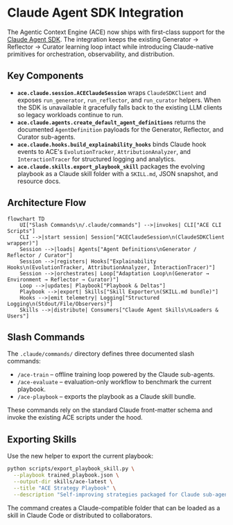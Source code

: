 # Claude Agent SDK Integration

The Agentic Context Engine (ACE) now ships with first-class support for the
[Claude Agent SDK](https://docs.claude.com/en/api/agent-sdk/python). The
integration keeps the existing Generator → Reflector → Curator learning loop
intact while introducing Claude-native primitives for orchestration,
observability, and distribution.

## Key Components

- **`ace.claude.session.ACEClaudeSession`** wraps `ClaudeSDKClient` and exposes
  `run_generator`, `run_reflector`, and `run_curator` helpers. When the SDK is
  unavailable it gracefully falls back to the existing LLM clients so legacy
  workloads continue to run.
- **`ace.claude.agents.create_default_agent_definitions`** returns the
  documented `AgentDefinition` payloads for the Generator, Reflector, and
  Curator sub-agents.
- **`ace.claude.hooks.build_explainability_hooks`** binds Claude hook events to
  ACE's `EvolutionTracker`, `AttributionAnalyzer`, and `InteractionTracer` for
  structured logging and analytics.
- **`ace.claude.skills.export_playbook_skill`** packages the evolving playbook
  as a Claude skill folder with a `SKILL.md`, JSON snapshot, and resource docs.

## Architecture Flow

```mermaid
flowchart TD
    UI["Slash Commands\n/.claude/commands"] -->|invokes| CLI["ACE CLI Scripts"]
    CLI -->|start session| Session["ACEClaudeSession\n(ClaudeSDKClient wrapper)"]
    Session -->|loads| Agents["Agent Definitions\nGenerator / Reflector / Curator"]
    Session -->|registers| Hooks["Explainability Hooks\n(EvolutionTracker, AttributionAnalyzer, InteractionTracer)"]
    Session -->|orchestrates| Loop["Adaptation Loop\n(Generator → Environment → Reflector → Curator)"]
    Loop -->|updates| Playbook["Playbook & Deltas"]
    Playbook -->|export| Skills["Skill Exporter\n(SKILL.md bundle)"]
    Hooks -->|emit telemetry| Logging["Structured Logging\n(Stdout/File/Observers)"]
    Skills -->|distribute| Consumers["Claude Agent Skills\nLoaders & Users"]
```

## Slash Commands

The `.claude/commands/` directory defines three documented slash commands:

- `/ace-train` – offline training loop powered by the Claude sub-agents.
- `/ace-evaluate` – evaluation-only workflow to benchmark the current playbook.
- `/ace-playbook` – exports the playbook as a Claude skill bundle.

These commands rely on the standard Claude front-matter schema and invoke the
existing ACE scripts under the hood.

## Exporting Skills

Use the new helper to export the current playbook:

```bash
python scripts/export_playbook_skill.py \
  --playbook trained_playbook.json \
  --output-dir skills/ace-latest \
  --title "ACE Strategy Playbook" \
  --description "Self-improving strategies packaged for Claude sub-agents."
```

The command creates a Claude-compatible folder that can be loaded as a skill in
Claude Code or distributed to collaborators.

